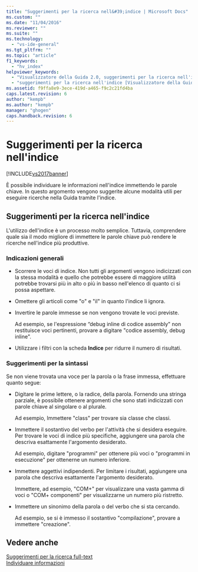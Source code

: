 ```yaml
---
title: "Suggerimenti per la ricerca nell&#39;indice | Microsoft Docs"
ms.custom: ""
ms.date: "11/04/2016"
ms.reviewer: ""
ms.suite: ""
ms.technology: 
  - "vs-ide-general"
ms.tgt_pltfrm: ""
ms.topic: "article"
f1_keywords: 
  - "hv_index"
helpviewer_keywords: 
  - "Visualizzatore della Guida 2.0, suggerimenti per la ricerca nell'indice"
  - "suggerimenti per la ricerca nell'indice [Visualizzatore della Guida 2.0]"
ms.assetid: f9ffa8e9-3ece-419d-a465-f9c2c21fd4ba
caps.latest.revision: 6
author: "kempb"
ms.author: "kempb"
manager: "ghogen"
caps.handback.revision: 6
---
```

# Suggerimenti per la ricerca nell&#39;indice
[!INCLUDE[vs2017banner](../code-quality/includes/vs2017banner.md)]

È possibile individuare le informazioni nell'indice immettendo le parole chiave.  In questo argomento vengono suggerite alcune modalità utili per eseguire ricerche nella Guida tramite l'indice.  
  
## Suggerimenti per la ricerca nell'indice  
 L'utilizzo dell'indice è un processo molto semplice. Tuttavia, comprendere quale sia il modo migliore di immettere le parole chiave può rendere le ricerche nell'indice più produttive.  
  
### Indicazioni generali  
  
-   Scorrere le voci di indice.  Non tutti gli argomenti vengono indicizzati con la stessa modalità e quello che potrebbe essere di maggiore utilità potrebbe trovarsi più in alto o più in basso nell'elenco di quanto ci si possa aspettare.  
  
-   Omettere gli articoli come "o" e "il" in quanto l'indice li ignora.  
  
-   Invertire le parole immesse se non vengono trovate le voci previste.  
  
     Ad esempio, se l'espressione “debug inline di codice assembly" non restituisce voci pertinenti, provare a digitare "codice assembly, debug inline".  
  
-   Utilizzare i filtri con la scheda **Indice** per ridurre il numero di risultati.  
  
### Suggerimenti per la sintassi  
 Se non viene trovata una voce per la parola o la frase immessa, effettuare quanto segue:  
  
-   Digitare le prime lettere, o la radice, della parola.  Fornendo una stringa parziale, è possibile ottenere argomenti che sono stati indicizzati con parole chiave al singolare o al plurale.  
  
     Ad esempio, Immettere "class" per trovare sia classe che classi.  
  
-   Immettere il sostantivo del verbo per l'attività che si desidera eseguire.  Per trovare le voci di indice più specifiche, aggiungere una parola che descriva esattamente l'argomento desiderato.  
  
     Ad esempio, digitare "programmi" per ottenere più voci o "programmi in esecuzione" per ottenerne un numero inferiore.  
  
-   Immettere aggettivi indipendenti.  Per limitare i risultati, aggiungere una parola che descriva esattamente l'argomento desiderato.  
  
     Immettere, ad esempio, "COM\+" per visualizzare una vasta gamma di voci o "COM\+ componenti" per visualizzarne un numero più ristretto.  
  
-   Immettere un sinonimo della parola o del verbo che si sta cercando.  
  
     Ad esempio, se si è immesso il sostantivo "compilazione", provare a immettere "creazione".  
  
## Vedere anche  
 [Suggerimenti per la ricerca full\-text](../ide/full-text-search-tips.md)   
 [Individuare informazioni](../ide/locate-information.md)